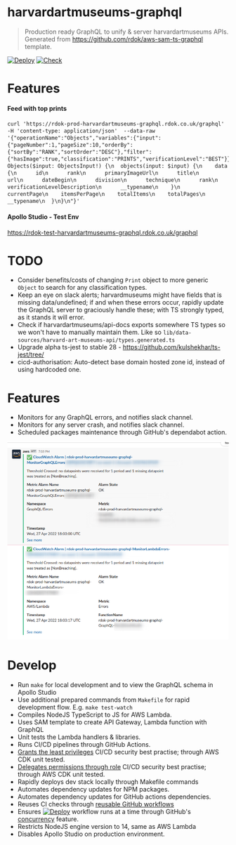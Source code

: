 # harvardartmuseums-graphql

> Production ready GraphQL to unify & server harvardartmuseums APIs. Generated from https://github.com/rdok/aws-sam-ts-graphql template.

[![Deploy][badge_svg_deploy]][workflow_link_deploy] [![Check][badge_svg_check]][workflow_link_check]

# Features

#### Feed with top prints

```
curl 'https://rdok-prod-harvardartmuseums-graphql.rdok.co.uk/graphql'  -H 'content-type: application/json'  --data-raw '{"operationName":"Objects","variables":{"input":{"pageNumber":1,"pageSize":10,"orderBy":{"sortBy":"RANK","sortOrder":"DESC"},"filter":{"hasImage":true,"classification":"PRINTS","verificationLevel":"BEST"}}},"query":"query Objects($input: ObjectsInput!) {\n  objects(input: $input) {\n    data {\n      id\n      rank\n      primaryImageUrl\n      title\n      url\n      dateBegin\n      division\n      technique\n      rank\n      verificationLevelDescription\n      __typename\n    }\n    currentPage\n    itemsPerPage\n    totalItems\n    totalPages\n    __typename\n  }\n}\n"}'
```

#### Apollo Studio - Test Env

https://rdok-test-harvardartmuseums-graphql.rdok.co.uk/graphql

# TODO

- Consider benefits/costs of changing `Print` object to more generic `Object` to search for any classification types.
- Keep an eye on slack alerts; harvardmuseums might have fields that is missing data/undefined; if and when these errors occur, rapidly update the GraphQL server to graciously handle these; with TS strongly typed, as it stands it will error.
- Check if harvardartmuseums/api-docs exports somewhere TS types so we won't have to manually maintain them. Like so `lib/data-sources/harvard-art-museums-api/types.generated.ts`
- Upgrade alpha ts-jest to stable 28 - https://github.com/kulshekhar/ts-jest/tree/
- cicd-authorisation: Auto-detect base domain hosted zone id, instead of using hardcoded one.

# Features

- Monitors for any GraphQL errors, and notifies slack channel.
- Monitors for any server crash, and notifies slack channel.
- Scheduled packages maintenance through GitHub's dependabot action.

![Slack Monitor Showcase](./slack-monitor.png)

# Develop

- Run `make` for local development and to view the GraphQL schema in Apollo Studio
- Use additional prepared commands from `Makefile` for rapid development flow. E.g. `make test-watch`
- Compiles NodeJS TypeScript to JS for AWS Lambda.
- Uses SAM template to create API Gateway, Lambda function with GraphQL
- Unit tests the Lambda handlers & libraries.
- Runs CI/CD pipelines through GitHub Actions.
- [Grants the least privileges](https://docs.aws.amazon.com/IAM/latest/UserGuide/best-practices.html#grant-least-privilege) CI/CD security best practise; through AWS CDK unit tested.
- [Delegates permissions through role](https://docs.aws.amazon.com/IAM/latest/UserGuide/best-practices.html#delegate-using-roles) CI/CD security best practise; through AWS CDK unit tested.
- Rapidly deploys dev stack locally through Makefile commands
- Automates dependency updates for NPM packages.
- Automates dependency updates for GitHub actions dependencies.
- Reuses CI checks through [reusable GitHub workflows](https://docs.github.com/en/actions/learn-github-actions/reusing-workflows)
- Ensures [![Deploy][badge_svg_deploy]][workflow_link_deploy] workflow runs at a time through GitHub's [concurrency](https://docs.github.com/en/actions/learn-github-actions/workflow-syntax-for-github-actions#concurrency) feature.
- Restricts NodeJS engine version to 14, same as AWS Lambda
- Disables Apollo Studio on production environment.

[use_this_template]: https://github.com/rdok/harvardartmuseums-graphql/generate
[badge_svg_deploy]: https://github.com/rdok/harvardartmuseums-graphql/actions/workflows/deploy.yml/badge.svg?branch=main
[badge_svg_check]: https://github.com/rdok/harvardartmuseums-graphql/actions/workflows/check.yml/badge.svg
[workflow_link_deploy]: https://github.com/rdok/harvardartmuseums-graphql/actions/workflows/deploy.yml
[workflow_link_check]: https://github.com/rdok/harvardartmuseums-graphql/actions/workflows/check.yml
